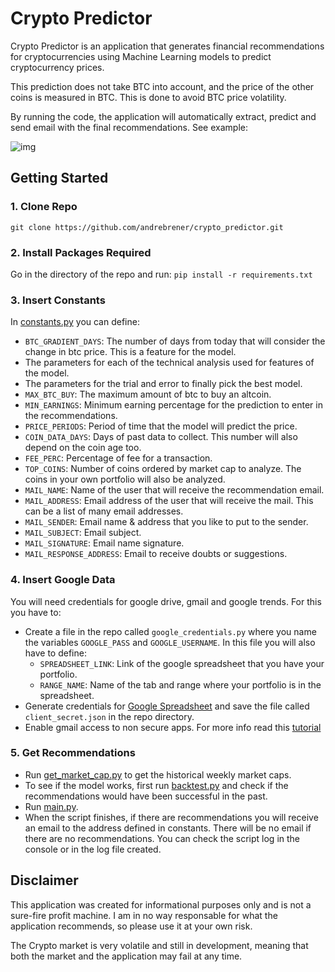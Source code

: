 # Crypto Predictor

Crypto Predictor is an application that generates financial recommendations for cryptocurrencies using Machine Learning models to predict cryptocurrency prices.

This prediction does not take BTC into account, and the price of the other coins is measured in BTC. This is done to avoid BTC price volatility.

By running the code, the application will automatically extract, predict and send email with the final recommendations. See example:

![img](http://i.imgur.com/oRPiRW9.png)

## Getting Started

### 1. Clone Repo

`git clone https://github.com/andrebrener/crypto_predictor.git`

### 2. Install Packages Required

Go in the directory of the repo and run:
```pip install -r requirements.txt```

### 3. Insert Constants
In [constants.py](https://github.com/andrebrener/crypto_predictor/blob/master/constants.py) you can define:
- `BTC_GRADIENT_DAYS`: The number of days from today that will consider the change in btc price. This is a feature for the model.
- The parameters for each of the technical analysis used for features of the model.
- The parameters for the trial and error to finally pick the best model.
- `MAX_BTC_BUY`: The maximum amount of btc to buy an altcoin.
- `MIN_EARNINGS`: Minimum earning percentage for the prediction to enter in the recommendations.
- `PRICE_PERIODS`: Period of time that the model will predict the price.
- `COIN_DATA_DAYS`: Days of past data to collect. This number will also depend on the coin age too.
- `FEE_PERC`: Percentage of fee for a transaction.
- `TOP_COINS`: Number of coins ordered by market cap to analyze. The coins in your own portfolio will also be analyzed.
- `MAIL_NAME`: Name of the user that will receive the recommendation email.
- `MAIL_ADDRESS`: Email address of the user that will receive the mail. This can be a list of many email addresses.
- `MAIL_SENDER`: Email name & address that you like to put to the sender.
- `MAIL_SUBJECT`: Email subject.
- `MAIL_SIGNATURE`: Email name signature.
- `MAIL_RESPONSE_ADDRESS`: Email to receive doubts or suggestions.

### 4. Insert Google Data
You will need credentials for google drive, gmail and google trends. For this you have to:
- Create a file in the repo called `google_credentials.py` where you name the variables `GOOGLE_PASS` and `GOOGLE_USERNAME`. In this file you will also have to define:
  - `SPREADSHEET_LINK`: Link of the google spreadsheet that you have your portfolio.
  - `RANGE_NAME`: Name of the tab and range where your portfolio is in the spreadsheet.
- Generate credentials for [Google Spreadsheet](https://console.developers.google.com/flows/enableapi?apiid=sheets.googleapis.com&pli=1) and save the file called `client_secret.json` in the repo directory.
- Enable gmail access to non secure apps. For more info read this [tutorial](https://support.google.com/cloudidentity/answer/6260879?hl=en)

### 5. Get Recommendations
- Run [get_market_cap.py](https://github.com/andrebrener/crypto_predictor/blob/master/get_market_cap.py) to get the historical weekly market caps.
- To see if the model works, first run [backtest.py](https://github.com/andrebrener/crypto_predictor/blob/master/backtest.py) and check if the recommendations would have been successful in the past.
- Run [main.py](https://github.com/andrebrener/crypto_predictor/blob/master/main.py).
- When the script finishes, if there are recommendations you will receive an email to the address defined in constants. There will be no email if there are no recommendations. You can check the script log in the console or in the log file created.

## Disclaimer

This application was created for informational purposes only and is not a sure-fire profit machine. I am in no way responsable for what the application recommends, so please use it at your own risk.

The Crypto market is very volatile and still in development, meaning that both the market and the application may fail at any time.
